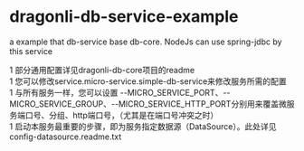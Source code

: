 # dragonli-db-service-example
a example that db-service base db-core. NodeJs can use spring-jdbc by this service  

1 部分通用配置详见dragonli-db-core项目的readme  
1 您可以修改service.micro-service.simple-db-service来修改服务所需的配置  
1 与所有服务一样，您可以设置 --MICRO_SERVICE_PORT、--MICRO_SERVICE_GROUP、--MICRO_SERVICE_HTTP_PORT分别用来覆盖微服务端口号、分组、http端口号，（尤其是在端口号冲突之时）  
1 启动本服务最重要的步骤，即为服务指定数据源（DataSource）。此处详见config-datasource.readme.txt  
